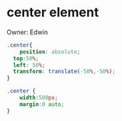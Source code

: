 # center element

Owner: Edwin

```css
.center{
	position: absolute;
  top:50%;
  left: 50%;
  transform: translate(-50%,-50%);
}
```

```css
.center {
	width:500px;
	margin:0 auto;
}
```